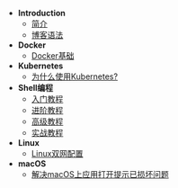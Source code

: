 * **Introduction**
  * [简介](README.md)
  * [博客语法](syntax.md)
* **Docker**
  * [Docker基础](/Docker/base/docker-base.md)
* **Kubernetes**
  * [为什么使用Kubernetes?](/Kubernetes/base/为什么使用Kubernetes.md)
* **Shell编程**
  * [入门教程](/Shell/base/)
  * [进阶教程](/Shell/base/)
  * [高级教程](/Shell/base/)
  * [实战教程](/Shell/practice/)
* **Linux**
  * [Linux双网配置](/Linux/Linux双网卡配置.md)
* **macOS**
  * [解决macOS上应用打开提示已损坏问题](/macOS/解决macOS上应用打开提示已损坏问题.md)